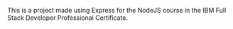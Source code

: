 This is a project made using Express for the NodeJS course in the IBM Full Stack Developer Professional Certificate.
